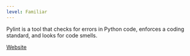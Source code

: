 ```yaml
---
level: Familiar
---
```


Pylint is a tool that checks for errors in Python code, enforces a coding standard, and looks for code smells.

[Website](https://www.pylint.org/)
